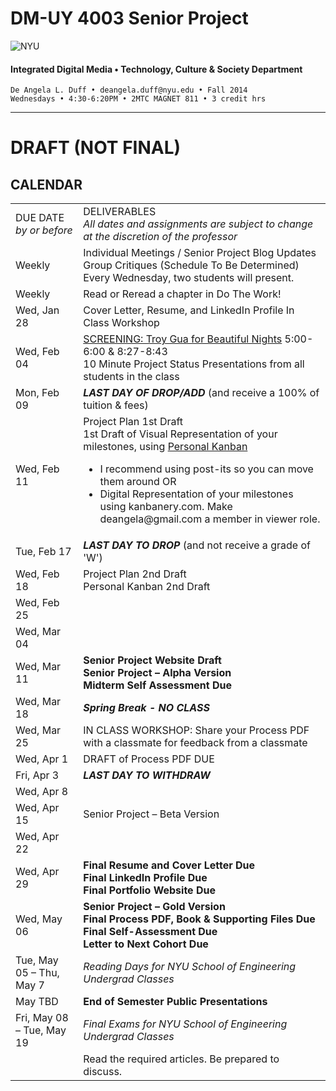 # DM-UY 4003 Senior Project

![NYU](http://ws2.polishedsolid.com/de/nyu_soe_logo.png)
#### Integrated Digital Media • Technology, Culture & Society Department 

    De Angela L. Duff • deangela.duff@nyu.edu • Fall 2014 
    Wednesdays • 4:30-6:20PM • 2MTC MAGNET 811 • 3 credit hrs

---

# DRAFT (NOT FINAL)

## CALENDAR


<table>
<tr>
    <td>DUE DATE<br>
    <i>by or before</i></td>
    <td>DELIVERABLES<br><i>All dates and assignments are subject to change at the discretion of the professor</i></td>
   
</tr>
<tr>
    <td>Weekly</td>
    <td>Individual Meetings / Senior Project Blog Updates<br>Group Critiques (Schedule To Be Determined)<br>Every Wednesday, two students will present.</td>    
</tr>
<tr>
    <td>Weekly</td>
    <td>Read or Reread a chapter in Do The Work!</td>
</tr>
<tr>
    <td>Wed, Jan 28</td>
    <td>Cover Letter, Resume, and LinkedIn Profile In Class Workshop</td>  
</tr>
<tr>
    <td>Wed, Feb 04</td>
    <td><a href="http://www.youtube.com/watch?v=9l5JhBL1VSA" target="_blank">SCREENING: Troy Gua for Beautiful Nights</a> 5:00-6:00 &amp; 8:27-8:43<br>10 Minute Project Status Presentations from all students in the class</td> 
</tr>
<tr>
    <td>Mon, Feb 09</td>
    <td><strong><i>LAST DAY OF DROP/ADD</i></strong> (and receive a 100% of tuition &amp; fees)</td> 
</tr>

<tr>
    <td>Wed, Feb 11</td>
    <td>Project Plan 1st Draft<br>1st Draft of Visual Representation of your milestones, using <a href="http://personalkanban.com" target="_blank">Personal Kanban</a> 
    <ul>
    <li>I recommend using post-its so you can move them around
    OR</li>
    <li>Digital Representation of your milestones using kanbanery.com. Make deangela@gmail.com a member in viewer role.</li>
    </ul></td> 
</tr>
<tr>
    <td>Tue, Feb 17</td>
    <td><strong><i>LAST DAY TO DROP</i></strong> (and not receive a grade of 'W')</td> 
</tr>
<tr>
    <td>Wed, Feb 18</td>
    <td>Project Plan 2nd Draft<br>Personal Kanban 2nd Draft</td> 
</tr>
<tr>
    <td>Wed, Feb 25</td>
    <td></td> 
</tr>
<tr>
    <td>Wed, Mar 04</td>
    <td></td> 
</tr>
<tr>
    <td>Wed, Mar 11</td>
    <td><strong>Senior Project Website Draft<br>
    Senior Project – Alpha Version<br>Midterm Self Assessment Due</strong></td> 
</tr>
<tr>
    <td>Wed, Mar 18</td>
    <td><strong><i>Spring Break - NO CLASS</i></strong></td> 
</tr>
<tr>
    <td>Wed, Mar 25</td>
    <td>IN CLASS WORKSHOP: Share your Process PDF with a classmate for feedback from a classmate</td> 
</tr>
<tr>
    <td>Wed, Apr 1</td>
    <td>DRAFT of Process PDF DUE</td> 
</tr>
<tr>
    <td>Fri, Apr 3</td>
    <td><strong><i>LAST DAY TO WITHDRAW</i></strong></td> 
</tr>

<tr>
    <td>Wed, Apr 8</td>
    <td></td> 
</tr>
<tr>
    <td>Wed, Apr 15</td>
    <td>Senior Project – Beta Version</td> 
</tr>
<tr>
    <td>Wed, Apr 22</td>
    <td></td> 
</tr>
<tr>
    <td>Wed, Apr 29</td>
    <td><strong>Final Resume and Cover Letter Due<br>
    Final LinkedIn Profile Due<br>
    Final Portfolio Website Due<br></strong></td> 
</tr>
<tr>
    <td>Wed, May 06</td>
    <td><strong>Senior Project – Gold Version<br>
    Final Process PDF, Book &amp; Supporting Files Due<br>
    Final Self-Assessment Due<br>
    Letter to Next Cohort Due</strong></td> 
</tr>
<tr>
    <td>Tue, May 05 – Thu, May 7</td>
    <td><i>Reading Days for NYU School of Engineering Undergrad Classes</i></td> 
</tr>
<tr>
    <td>May TBD</td>
    <td><strong>End of Semester Public Presentations</strong></td>
</tr>
<tr>
    <td>Fri, May 08 – Tue, May 19</td>
    <td><i>Final Exams for NYU School of Engineering Undergrad Classes</i></td> 
</tr>



<tr>
<td></td>
    <td>Read the required articles. Be prepared to discuss.</td>
    
</tr>
</table>



